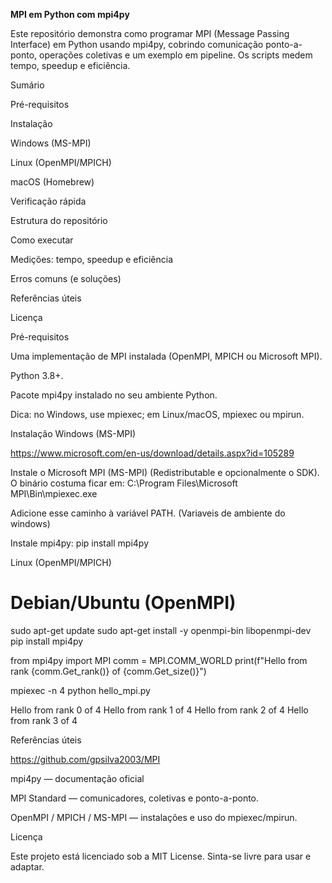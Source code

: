 <b>MPI em Python com mpi4py</b>

Este repositório demonstra como programar MPI (Message Passing Interface) em Python usando mpi4py, cobrindo comunicação ponto-a-ponto, operações coletivas e um exemplo em pipeline. Os scripts medem tempo, speedup e eficiência.

Sumário

Pré-requisitos

Instalação

Windows (MS-MPI)

Linux (OpenMPI/MPICH)

macOS (Homebrew)

Verificação rápida

Estrutura do repositório

Como executar

Medições: tempo, speedup e eficiência

Erros comuns (e soluções)

Referências úteis

Licença

Pré-requisitos

Uma implementação de MPI instalada (OpenMPI, MPICH ou Microsoft MPI).

Python 3.8+.

Pacote mpi4py instalado no seu ambiente Python.

Dica: no Windows, use mpiexec; em Linux/macOS, mpiexec ou mpirun.

Instalação
Windows (MS-MPI)

https://www.microsoft.com/en-us/download/details.aspx?id=105289

Instale o Microsoft MPI (MS-MPI) (Redistributable e opcionalmente o SDK).
O binário costuma ficar em:
C:\Program Files\Microsoft MPI\Bin\mpiexec.exe

Adicione esse caminho à variável PATH. (Variaveis de ambiente do windows)

Instale mpi4py:
pip install mpi4py


Linux (OpenMPI/MPICH)
# Debian/Ubuntu (OpenMPI)
sudo apt-get update
sudo apt-get install -y openmpi-bin libopenmpi-dev
pip install mpi4py

from mpi4py import MPI
comm = MPI.COMM_WORLD
print(f"Hello from rank {comm.Get_rank()} of {comm.Get_size()}")

mpiexec -n 4 python hello_mpi.py

Hello from rank 0 of 4
Hello from rank 1 of 4
Hello from rank 2 of 4
Hello from rank 3 of 4


Referências úteis

https://github.com/gpsilva2003/MPI

mpi4py — documentação oficial

MPI Standard — comunicadores, coletivas e ponto-a-ponto.

OpenMPI / MPICH / MS-MPI — instalações e uso do mpiexec/mpirun.

Licença

Este projeto está licenciado sob a MIT License. Sinta-se livre para usar e adaptar.

